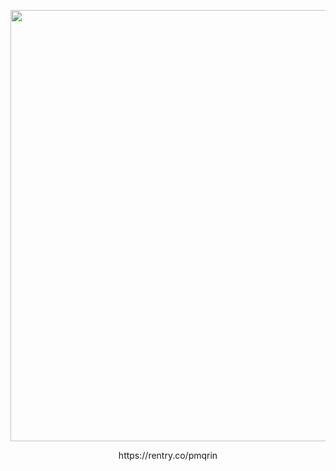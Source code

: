 <p align="center"> <img src="https://files.catbox.moe/i9i9m1.png" width="1100" height="690" alt="sub"/>

<p align="center"> https://rentry.co/pmqrin
